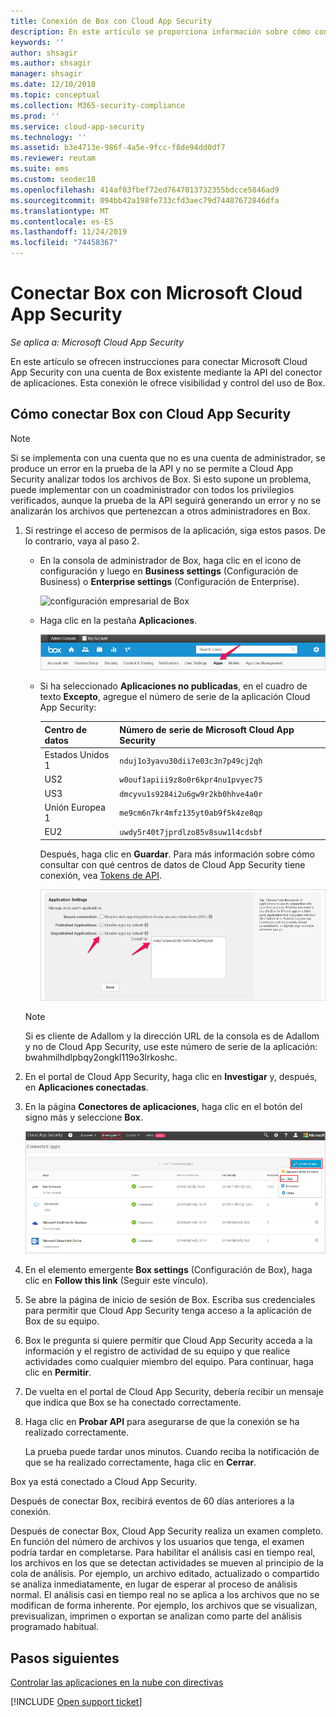 ```yaml
---
title: Conexión de Box con Cloud App Security
description: En este artículo se proporciona información sobre cómo conectar la aplicación de Box con Cloud App Security mediante el conector de API para la visibilidad y el control del uso.
keywords: ''
author: shsagir
ms.author: shsagir
manager: shsagir
ms.date: 12/10/2018
ms.topic: conceptual
ms.collection: M365-security-compliance
ms.prod: ''
ms.service: cloud-app-security
ms.technology: ''
ms.assetid: b3e4713e-986f-4a5e-9fcc-f8de94dd0df7
ms.reviewer: reutam
ms.suite: ems
ms.custom: seodec18
ms.openlocfilehash: 414af03fbef72ed7647013732355bdcce5846ad9
ms.sourcegitcommit: 094bb42a198fe733cfd3aec79d74487672846dfa
ms.translationtype: MT
ms.contentlocale: es-ES
ms.lasthandoff: 11/24/2019
ms.locfileid: "74458367"
---
```

# <a name="connect-box-to-microsoft-cloud-app-security"></a>Conectar Box con Microsoft Cloud App Security

*Se aplica a: Microsoft Cloud App Security*

En este artículo se ofrecen instrucciones para conectar Microsoft Cloud App Security con una cuenta de Box existente mediante la API del conector de aplicaciones. Esta conexión le ofrece visibilidad y control del uso de Box.
  
## <a name="how-to-connect-box-to-cloud-app-security"></a>Cómo conectar Box con Cloud App Security  
  
> [!NOTE]  
>  Si se implementa con una cuenta que no es una cuenta de administrador, se produce un error en la prueba de la API y no se permite a Cloud App Security analizar todos los archivos de Box. Si esto supone un problema, puede implementar con un coadministrador con todos los privilegios verificados, aunque la prueba de la API seguirá generando un error y no se analizarán los archivos que pertenezcan a otros administradores en Box.  
  
1.  Si restringe el acceso de permisos de la aplicación, siga estos pasos. De lo contrario, vaya al paso 2.  
  
    -   En la consola de administrador de Box, haga clic en el icono de configuración y luego en **Business settings** (Configuración de Business) o **Enterprise settings** (Configuración de Enterprise).  
  
         ![configuración empresarial de Box](./media/box-business-settings.png "configuración empresarial de Box")  
  
    -   Haga clic en la pestaña **Aplicaciones**.  
  
         ![aplicaciones de Box](./media/box-apps.png "aplicaciones de Box")  
  
    -   Si ha seleccionado **Aplicaciones no publicadas**, en el cuadro de texto **Excepto**, agregue el número de serie de la aplicación Cloud App Security:
     
         |Centro de datos|Número de serie de Microsoft Cloud App Security|
         |----|----|    
         |Estados Unidos 1| `nduj1o3yavu30dii7e03c3n7p49cj2qh`|
         |US2|`w0ouf1apiii9z8o0r6kpr4nu1pvyec75`|
         |US3|`dmcyvu1s9284i2u6gw9r2kb0hhve4a0r`|
         |Unión Europea 1|`me9cm6n7kr4mfz135yt0ab9f5k4ze8qp`|
         |EU2|`uwdy5r40t7jprdlzo85v8suw1l4cdsbf`|

        Después, haga clic en **Guardar**. Para más información sobre cómo consultar con qué centros de datos de Cloud App Security tiene conexión, vea [Tokens de API](api-tokens.md). 
  
         ![configuración de Box excepto](./media/box-settings-except-for.png "configuración del cuadro Excepto de Box")  
  
    > [!NOTE]  
    >  Si es cliente de Adallom y la dirección URL de la consola es de Adallom y no de Cloud App Security, use este número de serie de la aplicación: bwahmilhdlpbqy2ongkl119o3lrkoshc.  
  
2.  En el portal de Cloud App Security, haga clic en **Investigar** y, después, en **Aplicaciones conectadas**.  
  
3.  En la página **Conectores de aplicaciones**, haga clic en el botón del signo más y seleccione **Box**.  
  
     ![cuadro conectar](./media/connect-box.png "conectar Box")  
  
4.  En el elemento emergente **Box settings** (Configuración de Box), haga clic en **Follow this link** (Seguir este vínculo).  
  
5.  Se abre la página de inicio de sesión de Box. Escriba sus credenciales para permitir que Cloud App Security tenga acceso a la aplicación de Box de su equipo.  
  
6.  Box le pregunta si quiere permitir que Cloud App Security acceda a la información y el registro de actividad de su equipo y que realice actividades como cualquier miembro del equipo. Para continuar, haga clic en **Permitir**.  
  
7.  De vuelta en el portal de Cloud App Security, debería recibir un mensaje que indica que Box se ha conectado correctamente.  
  
8.  Haga clic en **Probar API** para asegurarse de que la conexión se ha realizado correctamente.  
  
     La prueba puede tardar unos minutos. Cuando reciba la notificación de que se ha realizado correctamente, haga clic en **Cerrar**.  
  
Box ya está conectado a Cloud App Security.  
 
Después de conectar Box, recibirá eventos de 60 días anteriores a la conexión.
  
Después de conectar Box, Cloud App Security realiza un examen completo. En función del número de archivos y los usuarios que tenga, el examen podría tardar en completarse. Para habilitar el análisis casi en tiempo real, los archivos en los que se detectan actividades se mueven al principio de la cola de análisis. Por ejemplo, un archivo editado, actualizado o compartido se analiza inmediatamente, en lugar de esperar al proceso de análisis normal. El análisis casi en tiempo real no se aplica a los archivos que no se modifican de forma inherente. Por ejemplo, los archivos que se visualizan, previsualizan, imprimen o exportan se analizan como parte del análisis programado habitual.
  
## <a name="next-steps"></a>Pasos siguientes 
[Controlar las aplicaciones en la nube con directivas](control-cloud-apps-with-policies.md)   

[!INCLUDE [Open support ticket](includes/support.md)]  
  
  

